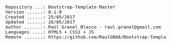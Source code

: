 <pre>

Repository ...: Bootstrap-Template-Master
Version ......: 0.1.0
Created ......: 25/05/2017
Updated ......: 26/05/2017
Author .......: Raúl Granel Blasco - raul.granel@gmail.com
Languages ....: HTML5 + CSS3 + JS
Remote .......: https://github.com/RaulGB88/Bootstrap-Template-Master/settings

</pre>
